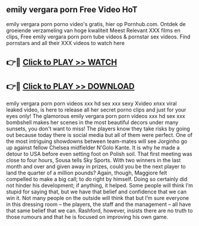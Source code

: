 ## emily vergara porn Free Video HoT 

emily vergara porn porno video's gratis, hier op Pornhub.com. Ontdek de groeiende verzameling van hoge kwaliteit Meest Relevant XXX films en clips,
Free emily vergara porn porn tube videos & pornstar sex videos. Find pornstars and all their XXX videos to watch here


## 👉🔴 [Click to PLAY >> WATCH](http://us.freeplayer.one?title=emily_vergara_porn&ref=16D)

## 👉🔴 [Click to PLAY >> DOWNLOAD](http://us.freeplayer.one?title=emily_vergara_porn&ref=16D)


emily vergara porn porn videos xxx hd sex xxx sexy Xvideo xnxx viral leaked video, is here to release all her secret porno clips and just for your eyes only! The glamorous emily vergara porn porn videos xxx hd sex xxx bombshell makes her scenes in the most beautiful decors under many sunsets, you don't want to miss! The players know they take risks by going out because today there is social media but all of them were perfect. One of the most intriguing showdowns between team-mates will see Jorginho go up against fellow Chelsea midfielder N'Golo Kante. It is why he made a detour to USA before even setting foot on Polish soil. That first meeting was close to four hours, Sousa tells Sky Sports. With two winners in the last month and over and given away in prizes, could you be the next player to land the quarter of a million pounds? Again, though, Maggiore felt compelled to make a big call; to do right by himself. Doing so certainly did not hinder his development; if anything, it helped. Some people will think I’m stupid for saying that, but we have that belief and confidence that we can win it. Not many people on the outside will think that but I’m sure everyone in this dressing room – the players, the staff and the management – all have that same belief that we can. Rashford, however, insists there are no truth to those rumours and that he is focused on improving his own game.